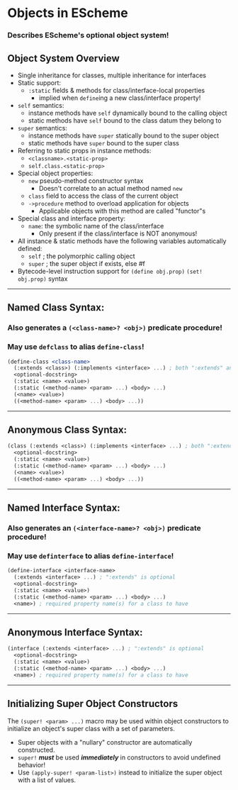 <!-- objects.md -->

# Objects in EScheme

### Describes EScheme's optional object system!

## Object System Overview

- Single inheritance for classes, multiple inheritance for interfaces
- Static support:
  - `:static` fields & methods for class/interface-local properties
    - implied when `define`ing a new class/interface property!
- `self` semantics:
  - instance methods have `self` dynamically bound to the calling object
  - static methods have `self` bound to the class datum they belong to
- `super` semantics:
  - instance methods have `super` statically bound to the super object
  - static methods have `super` bound to the super class
- Referring to static props in instance methods:
  - `<classname>.<static-prop>`
  - `self.class.<static-prop>`
- Special object properties:
  - `new` pseudo-method constructor syntax
    - Doesn't correlate to an actual method named `new`
  - `class` field to access the class of the current object
  - `->procedure` method to overload application for objects
    - Applicable objects with this method are called "functor"s
- Special class and interface property:
  - `name`: the symbolic name of the class/interface
    - Only present if the class/interface is NOT anonymous!
- All instance & static methods have the following variables automatically defined:
  - `self` ; the polymorphic calling object
  - `super` ; the super object if exists, else #f
- Bytecode-level instruction support for `(define obj.prop)` `(set! obj.prop)` syntax

---

## Named Class Syntax:

### Also generates a `(<class-name>? <obj>)` predicate procedure!

### May use `defclass` to alias `define-class`!

```scheme
(define-class <class-name>
  (:extends <class>) (:implements <interface> ...) ; both ":extends" and ":implements" are optional
  <optional-docstring>
  (:static <name> <value>)
  (:static (<method-name> <param> ...) <body> ...)
  (<name> <value>)
  ((<method-name> <param> ...) <body> ...))
```

---

## Anonymous Class Syntax:

```scheme
(class (:extends <class>) (:implements <interface> ...) ; both ":extends" and ":implements" are optional
  <optional-docstring>
  (:static <name> <value>)
  (:static (<method-name> <param> ...) <body> ...)
  (<name> <value>)
  ((<method-name> <param> ...) <body> ...))
```

---

## Named Interface Syntax:

### Also generates an `(<interface-name>? <obj>)` predicate procedure!

### May use `definterface` to alias `define-interface`!

```scheme
(define-interface <interface-name>
  (:extends <interface> ...) ; ":extends" is optional
  <optional-docstring>
  (:static <name> <value>)
  (:static (<method-name> <param> ...) <body> ...)
  <name>) ; required property name(s) for a class to have
```

---

## Anonymous Interface Syntax:

```scheme
(interface (:extends <interface> ...) ; ":extends" is optional
  <optional-docstring>
  (:static <name> <value>)
  (:static (<method-name> <param> ...) <body> ...)
  <name>) ; required property name(s) for a class to have
```

---

## Initializing Super Object Constructors

The `(super! <param> ...)` macro may be used within object constructors to
initialize an object's super class with a set of parameters.

- Super objects with a "nullary" constructor are automatically constructed.
- `super!` **_must_** be used **_immediately_** in constructors to avoid undefined behavior!
- Use `(apply-super! <param-list>)` instead to initialize the super object with a list of values.

